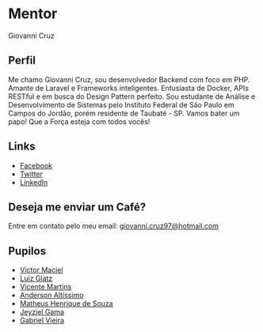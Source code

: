 # Mentor

Giovanni Cruz

## Perfil

Me chamo Giovanni Cruz, sou desenvolvedor Backend com foco em PHP. Amante de Laravel e Frameworks inteligentes. Entusiasta de Docker, APIs RESTful e em busca do Design Pattern perfeito. Sou estudante de Análise e Desenvolvimento de Sistemas pelo Instituto Federal de São Paulo em Campos do Jordão, porém residente de Taubaté - SP. Vamos bater um papo! Que a Força esteja com todos vocês!


## Links

* [Facebook](https://www.facebook.com/giovanni.cruz.1485)
* [Twitter](https://twitter.com/giovanni_cruz97)
* [LinkedIn](https://www.linkedin.com/in/giovanni-cruz-1011a6104)

## Deseja me enviar um Café?

Entre em contato pelo meu email: giovanni.cruz97@hotmail.com

## Pupilos

* [Victor Maciel](/profiles/pupils/profiles/VictorMaciel.md)
* [Luiz Glatz](/profiles/pupils/profiles/LuizGlatz.md)
* [Vicente Martins](/profiles/pupils/profiles/vicentimartins.md)
* [Anderson Altíssimo](/profiles/pupils/profiles/AndersonAltissimo.md)
* [Matheus Henrique de Souza](/profiles/pupils/profiles/MatheusSouza.md)
* [Jeyziel Gama](/profiles/pupils/profiles/jeyzielgama.md)
* [Gabriel Vieira](/profiles/pupils/profiles/GabrielVieira.md)
